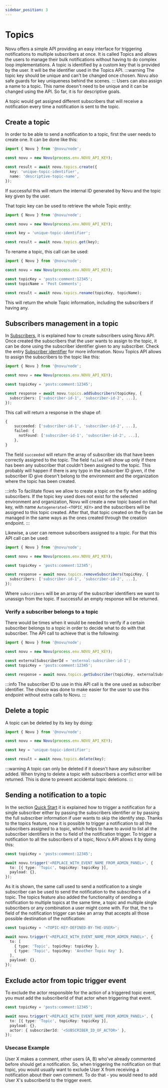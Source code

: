 ```yaml
---
sidebar_position: 3
---
```


# Topics

Novu offers a simple API providing an easy interface for triggering notifications to multiple subscribers at once. It is called Topics and allows the users to manage their bulk notifications without having to do complex loop implementations.
A topic is identified by a custom key that is provided by the user. It will be the identifier used in the Topics API.
:::warning
The topic key should be unique and can't be changed once chosen. Novu also safe guards for key uniqueness behind the scenes.
:::
Users can also assign a name to a topic. This name doesn't need to be unique and it can be changed using the API. So far, it is for descriptive goals.

A topic would get assigned different subscribers that will receive a notification every time a notification is sent to the topic.

## Create a topic

In order to be able to send a notification to a topic, first the user needs to create one. It can be done like this:

```typescript
import { Novu } from '@novu/node';

const novu = new Novu(process.env.NOVU_API_KEY);

const result = await novu.topics.create({
  key: 'unique-topic-identifier',
  name: 'descriptive-topic-name',
});
```

If successful this will return the internal ID generated by Novu and the topic key given by the user.

That topic key can be used to retrieve the whole Topic entity:

```typescript
import { Novu } from '@novu/node';

const novu = new Novu(process.env.NOVU_API_KEY);

const key = 'unique-topic-identifier';

const result = await novu.topics.get(key);
```

To rename a topic, this call can be used:

```typescript
import { Novu } from '@novu/node';

const novu = new Novu(process.env.NOVU_API_KEY);

const topicKey = 'posts:comment:12345';
const topicName = 'Post Comments';

const result = await novu.topics.rename(topicKey, topicName);
```

This will return the whole Topic information, including the subscribers if having any.

## Subscribers management in a topic

In [Subscribers](/platform/subscribers), it is explained how to create subscribers using Novu API.
Once created the subscribers that the user wants to assign to the topic, it can be done using the subscriber identifier given to any subscriber. Check the entry [Subscriber identifier](/platform/subscribers#subscriber-identifier) for more information.
Novu Topics API allows to assign the subscribers to the topic like this:

```typescript
import { Novu } from '@novu/node';

const novu = new Novu(process.env.NOVU_API_KEY);

const topicKey = 'posts:comment:12345';

const response = await novu.topics.addSubscribers(topicKey, {
  subscribers: ['subscriber-id-1', 'subscriber-id-2', ...],
});
```

This call will return a response in the shape of:

```typescript
{
    succeeded: ['subscriber-id-1', 'subscriber-id-2', ...],
    failed: {
      notFound: ['subscriber-id-1', 'subscriber-id-2', ...],
    },
}
```

The field `succeeded` will return the array of subscriber ids that have been correctly assigned to the topic. The field `failed` will show up only if there has been any subscriber that couldn't been assigned to the topic. This probably will happen if there is any typo in the subscriber ID given, if the subscriber ID give doesn't belong to the environment and the organization where the topic has been created.

:::info
To facilitate flows we allow to create a topic on the fly when adding subscribers. If the topic key used does not exist for the selected environment and organization, Novu will create a new topic based on that key, with name `Autogenerated-<TOPIC_KEY>` and the subscribers will be assigned to this topic created.
After that, that topic created on the fly can be managed in the same ways as the ones created through the creation endpoint.
:::

Likewise, a user can remove subscribers assigned to a topic. For that this API call can be used:

```typescript
import { Novu } from '@novu/node';

const novu = new Novu(process.env.NOVU_API_KEY);

const topicKey = 'posts:comment:12345';

const response = await novu.topics.removeSubscribers(topicKey, {
  subscribers: ['subscriber-id-1', 'subscriber-id-2', ...],
});
```

Where `subscribers` will be an array of the subscriber identifiers we want to unassign from the topic. If successful an empty response will be returned.

### Verify a subscriber belongs to a topic

There would be times when it would be needed to verify if a certain subscriber belongs to a topic in order to decide what to do with that subscriber. The API call to achieve that is the following:

```typescript
import { Novu } from '@novu/node';

const novu = new Novu(process.env.NOVU_API_KEY);

const externalSubscriberId = 'external-subscriber-id-1';
const topicKey = 'posts:comment:12345';

const response = await novu.topics.getSubscriber(topicKey, externalSubscriberId);
```

:::info
The subscriber ID to use in this API call is the one used as subscriber identifier. The choice was done to make easier for the user to use this endpoint without extra calls to Novu.
:::

## Delete a topic

A topic can be deleted by its key by doing:

```typescript
import { Novu } from '@novu/node';

const novu = new Novu(process.env.NOVU_API_KEY);

const key = 'unique-topic-identifier';

const result = await novu.topics.delete(key);
```

:::warning
A topic can only be deleted if it doesn't have any subscriber added. When trying to delete a topic with subscribers a conflict error will be returned. This is done to prevent accidental topic deletions.
:::

## Sending a notification to a topic

In the section [Quick Start](/overview/quickstart/general-quickstart#trigger-the-notification) it is explained how to trigger a notification for a single subscriber either by passing the subscribers identifier or by passing the full subscriber information if user wants to skip the identify step.
Thanks to the topics feature, now it is possible to trigger a notification to all the subscribers assigned to a topic, which helps to have to avoid to list all the subscriber identifiers in the `to` field of the notification trigger.
To trigger a notification to all the subscribers of a topic, Novu's API allows it by doing this:

```typescript
const topicKey = 'posts:comment:12345';

await novu.trigger('<REPLACE_WITH_EVENT_NAME_FROM_ADMIN_PANEL>', {
  to: [{ type: 'Topic', topicKey: topicKey }],
  payload: {},
});
```

As it is shown, the same call used to send a notification to a single subscriber can be used to send the notification to the subscribers of a topic.
The topics feature also added the functionality of sending a notification to multiple topics at the same time, a topic and multiple single subscribers or any combination a user might come with. For that, the `to` field of the notification trigger can take an array that accepts all those possible destination of the notification:

```typescript
const topicKey = '<TOPIC-KEY-DEFINED-BY-THE-USER>';

await novu.trigger('<REPLACE_WITH_EVENT_NAME_FROM_ADMIN_PANEL>', {
  to: [
    { type: 'Topic', topicKey: topicKey },
    { type: 'Topic', topicKey: 'Another Topic Key' },
  ],
  payload: {},
});
```

## Exclude actor from topic trigger event

To exclude the actor responsible for the action of a triggered topic event, you must add the subscriberId of that actor when triggering that event.

```typescript
const topicKey = 'posts:comment:12345';

await novu.trigger('<REPLACE_WITH_EVENT_NAME_FROM_ADMIN_PANEL>', {
  to: [{ type: 'Topic', topicKey: topicKey }],
  payload: {},
  actor: { subscriberId: '<SUBSCRIBER_ID_OF_ACTOR>' },
});
```

### Usecase Example

User X makes a comment, other users (A, B) who've already commented before should get a notification.
So, when triggering the notification on that topic, you would usually want to exclude User X from receiving a notification about their own comment.
To do that - you would need to add User X's subscriberId to the trigger event.
